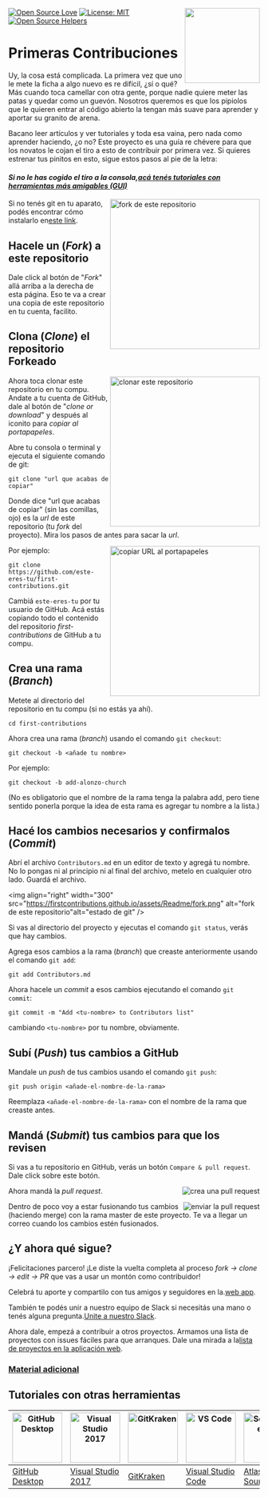 [![Open Source Love](https://badges.frapsoft.com/os/v1/open-source.svg?v=103)](https://github.com/ellerbrock/open-source-badges/)
[<img align="right" width="150" src="https://firstcontributions.github.io/assets/Readme/join-slack-team.png">](https://join.slack.com/t/firstcontributors/shared_invite/zt-1hg51qkgm-Xc7HxhsiPYNN3ofX2_I8FA)
[![License: MIT](https://img.shields.io/badge/License-MIT-green.svg)](https://opensource.org/licenses/MIT)
[![Open Source Helpers](https://www.codetriage.com/roshanjossey/first-contributions/badges/users.svg)](https://www.codetriage.com/roshanjossey/first-contributions)

# Primeras Contribuciones

Uy, la cosa está complicada. La primera vez que uno le mete la ficha a algo nuevo es re difícil, ¿sí o qué? Más cuando toca camellar con otra gente, porque nadie quiere meter las patas y quedar como un guevón. Nosotros queremos es que los pipiolos que le quieren entrar al código abierto la tengan más suave para aprender y aportar su granito de arena.

Bacano leer artículos y ver tutoriales y toda esa vaina, pero nada como aprender haciendo, ¿o no? Este proyecto es una guía re chévere para que los novatos le cojan el tiro a esto de contribuir por primera vez. Si quieres estrenar tus pinitos en esto, sigue estos pasos al pie de la letra:

#### _Si no le has cogido el tiro a la consola,[acá tenés tutoriales con herramientas más amigables (GUI)](#Tutoriales-con-otras-herramientas)_

<img align="right" width="300" src="https://firstcontributions.github.io/assets/Readme/fork.png" alt="fork de este repositorio" />

Si no tenés git en tu aparato, podés encontrar cómo instalarlo en[este link](https://docs.github.com/es/get-started/quickstart/set-up-git).

## Hacele un (_Fork_) a este repositorio

Dale click al botón de "_Fork_" allá arriba a la derecha de esta página.
Eso te va a crear una copia de este repositorio en tu cuenta, facilito.

## Clona (_Clone_) el repositorio Forkeado

<img align="right" width="300" src="https://firstcontributions.github.io/assets/Readme/clone.png" alt="clonar este repositorio" />

Ahora toca clonar este repositorio en tu compu. Andate a tu cuenta de GitHub, dale al botón de "_clone or download_" y después al iconito para _copiar al portapapeles_.

Abre tu consola o terminal y ejecuta el siguiente comando de git:

```
git clone "url que acabas de copiar"
```

Donde dice "url que acabas de copiar" (sin las comillas, ojo) es la _url_ de este repositorio (tu _fork_ del proyecto). Mira los pasos de antes para sacar la _url_.

<img align="right" width="300" src="https://firstcontributions.github.io/assets/Readme/copy-to-clipboard.png" alt="copiar URL al portapapeles" />

Por ejemplo:

```
git clone https://github.com/este-eres-tu/first-contributions.git
```

Cambiá `este-eres-tu` por tu usuario de GitHub. Acá estás copiando todo el contenido del repositorio _first-contributions_ de GitHub a tu compu.

## Crea una rama (_Branch_)

Metete al directorio del repositorio en tu compu (si no estás ya ahí).

```
cd first-contributions
```

Ahora crea una rama (_branch_) usando el comando `git checkout`:

```
git checkout -b <añade tu nombre>
```

Por ejemplo:

```
git checkout -b add-alonzo-church
```

(No es obligatorio que el nombre de la rama tenga la palabra add, pero tiene sentido ponerla porque la idea de esta rama es agregar tu nombre a la lista.)

## Hacé los cambios necesarios y confirmalos (_Commit_)

Abrí el archivo `Contributors.md` en un editor de texto y agregá tu nombre. No lo pongas ni al principio ni al final del archivo, metelo en cualquier otro lado. Guardá el archivo.

<img align="right" width="300" src="https://firstcontributions.github.io/assets/Readme/fork.png" alt="fork de este repositorio"alt="estado de git" />

Si vas al directorio del proyecto y ejecutas el comando `git status`, verás que hay cambios.

Agrega esos cambios a la rama (_branch_) que creaste anteriormente usando el comando `git add`:

```
git add Contributors.md
```

Ahora hacele un _commit_ a esos cambios ejecutando el comando `git commit`:

```
git commit -m "Add <tu-nombre> to Contributors list"
```

cambiando `<tu-nombre>` por tu nombre, obviamente.

## Subí (_Push_) tus cambios a GitHub

Mandale un _push_ de tus cambios usando el comando `git push`:

```
git push origin <añade-el-nombre-de-la-rama>
```

Reemplaza `<añade-el-nombre-de-la-rama>` con el nombre de la rama que creaste antes.

## Mandá (_Submit_) tus cambios para que los revisen

Si vas a tu repositorio en GitHub, verás un botón `Compare & pull request`. Dale click sobre este botón.

<img style="float: right;" src="https://firstcontributions.github.io/assets/Readme/compare-and-pull.png" alt="crea una pull request" />

Ahora mandá la _pull request_.

<img style="float: right;" src="https://firstcontributions.github.io/assets/Readme/submit-pull-request.png" alt="enviar la pull request" />

Dentro de poco voy a estar fusionando tus cambios (haciendo merge) con la rama master de este proyecto. Te va a llegar un correo cuando los cambios estén fusionados.

## ¿Y ahora qué sigue?

¡Felicitaciones parcero! ¡Le diste la vuelta completa al proceso _fork -> clone -> edit -> PR_ que vas a usar un montón como contribuidor!

Celebrá tu aporte y compartilo con tus amigos y seguidores en la.[web app](https://firstcontributions.github.io/#social-share).

También te podés unir a nuestro equipo de Slack si necesitás una mano o tenés alguna pregunta.[Unite a nuestro Slack](https://join.slack.com/t/firstcontributors/shared_invite/zt-1hg51qkgm-Xc7HxhsiPYNN3ofX2_I8FA).

Ahora dale, empezá a contribuir a otros proyectos. Armamos una lista de proyectos con issues fáciles para que arranques. Dale una mirada a la[lista de proyectos en la aplicación web](https://firstcontributions.github.io/#project-list).

### [Material adicional](../additional-material/git_workflow_scenarios/additional-material.md)

## Tutoriales con otras herramientas

| <a href="../gui-tool-tutorials/github-desktop-tutorial.md"><img alt="GitHub Desktop" src="https://desktop.github.com/images/desktop-icon.svg" width="100"></a> | <a href="../gui-tool-tutorials/github-windows-vs2017-tutorial.md"><img alt="Visual Studio 2017" src="https://upload.wikimedia.org/wikipedia/commons/c/cd/Visual_Studio_2017_Logo.svg" width="100"></a> | <a href="../gui-tool-tutorials/gitkraken-tutorial.md"><img alt="GitKraken" src="https://firstcontributions.github.io/assets/gui-tool-tutorials/gitkraken-tutorial/gk-icon.png" width="100"></a> | <a href="../gui-tool-tutorials/github-windows-vs-code-tutorial.md"><img alt="VS Code" src="https://upload.wikimedia.org/wikipedia/commons/2/2d/Visual_Studio_Code_1.18_icon.svg" width=100></a> | <a href="../gui-tool-tutorials/sourcetree-macos-tutorial.md"><img alt="Sourcetree App" src="https://wac-cdn.atlassian.com/dam/jcr:81b15cde-be2e-4f4a-8af7-9436f4a1b431/Sourcetree-icon-blue.svg" width=100></a> | <a href="../gui-tool-tutorials/github-windows-intellij-tutorial.md"><img alt="IntelliJ IDEA" src="https://upload.wikimedia.org/wikipedia/commons/thumb/9/9c/IntelliJ_IDEA_Icon.svg/512px-IntelliJ_IDEA_Icon.svg.png" width=100></a> |
| -------------------------------------------------------------------------------------------------------------------------------------------------------------- | ------------------------------------------------------------------------------------------------------------------------------------------------------------------------------------------------------ | ----------------------------------------------------------------------------------------------------------------------------------------------------------------------------------------------- | ----------------------------------------------------------------------------------------------------------------------------------------------------------------------------------------------- | --------------------------------------------------------------------------------------------------------------------------------------------------------------------------------------------------------------- | ----------------------------------------------------------------------------------------------------------------------------------------------------------------------------------------------------------------------------------- |
| [GitHub Desktop](../gui-tool-tutorials/github-desktop-tutorial.md)                                                                                             | [Visual Studio 2017](../gui-tool-tutorials/github-windows-vs2017-tutorial.md)                                                                                                                          | [GitKraken](../gui-tool-tutorials/gitkraken-tutorial.md)                                                                                                                                        | [Visual Studio Code](../gui-tool-tutorials/github-windows-vs-code-tutorial.md)                                                                                                                  | [Atlassian Sourcetree](../gui-tool-tutorials/sourcetree-macos-tutorial.md)                                                                                                                                      | [IntelliJ IDEA](../gui-tool-tutorials/github-windows-intellij-tutorial.md)                                                                                                                                                          |
